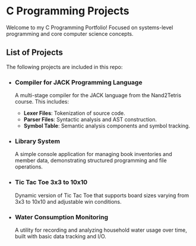 # C Programming Projects
Welcome to my C Programming Portfolio! 
Focused on systems-level programming and core computer science concepts.

## List of Projects  
The following projects are included in this repo:

- ### Compiler for JACK Programming Language  
  A multi-stage compiler for the JACK language from the Nand2Tetris course. This includes:
  - **Lexer Files**: Tokenization of source code.
  - **Parser Files**: Syntactic analysis and AST construction.
  - **Symbol Table**: Semantic analysis components and symbol tracking.

- ### Library System  
  A simple console application for managing book inventories and member data, demonstrating structured programming and file operations.

- ### Tic Tac Toe 3x3 to 10x10  
  Dynamic version of Tic Tac Toe that supports board sizes varying from 3x3 to 10x10 and adjustable win conditions.

- ### Water Consumption Monitoring  
  A utility for recording and analyzing household water usage over time, built with basic data tracking and I/O.
